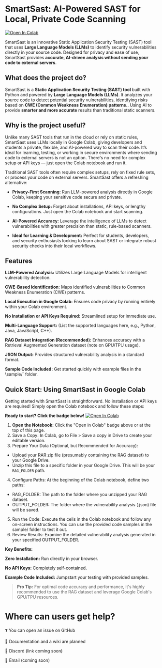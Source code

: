 # SmartSast: AI-Powered SAST for Local, Private Code Scanning
[![Open In Colab](https://colab.research.google.com/assets/colab-badge.svg)](https://colab.research.google.com/github/YOUR-USERNAME/SmartSast/blob/main/smart_sast_colab.ipynb)

SmartSast is an innovative Static Application Security Testing (SAST) tool that uses **Large Language Models (LLMs)** to identify security vulnerabilities directly in your source code. Designed for privacy and ease of use, SmartSast provides **accurate, AI-driven analysis without sending your code to external servers.**

## What does the project do?
SmartSast is a **Static Application Security Testing (SAST) tool** built with Python and powered by **Large Language Models (LLMs)**. It analyzes your source code to detect potential security vulnerabilities, identifying risks based on **CWE (Common Weakness Enumeration) patterns.**. Using AI to provide **smarter and more accurate** results than traditional static scanners.

## Why is the project useful?
Unlike many SAST tools that run in the cloud or rely on static rules, SmartSast uses LLMs locally in Google Colab, giving developers and students a private, flexible, and AI-powered way to scan their code. It’s ideal for learning, testing, or working in secure environments where sending code to external servers is not an option. There's no need for complex setup or API keys — just open the Colab notebook and run it.

Traditional SAST tools often require complex setups, rely on fixed rule sets, or process your code on external servers. SmartSast offers a refreshing alternative:

+ **Privacy-First Scanning:** Run LLM-powered analysis directly in Google Colab, keeping your sensitive code secure and private.

+ **No Complex Setup:** Forget about installations, API keys, or lengthy configurations. Just open the Colab notebook and start scanning.

+ **AI-Powered Accuracy:** Leverage the intelligence of LLMs to detect vulnerabilities with greater precision than static, rule-based scanners.

+ **Ideal for Learning & Development:** Perfect for students, developers, and security enthusiasts looking to learn about SAST or integrate robust security checks into their local workflows.

## Features
**LLM-Powered Analysis:** Utilizes Large Language Models for intelligent vulnerability detection.

**CWE-Based Identification:** Maps identified vulnerabilities to Common Weakness Enumeration (CWE) patterns.

**Local Execution in Google Colab:** Ensures code privacy by running entirely within your Colab environment.

**No Installation or API Keys Required:** Streamlined setup for immediate use.

**Multi-Language Support:** (List the supported languages here, e.g., Python, Java, JavaScript, C++).

**RAG Dataset Integration (Recommended):** Enhances accuracy with a Retrieval Augmented Generation dataset (note on GPU/TPU usage).

**JSON Output:** Provides structured vulnerability analysis in a standard format.

**Sample Code Included:** Get started quickly with example files in the \sample/` folder.

## Quick Start: Using SmartSast in Google Colab
Getting started with SmartSast is straightforward. No installation or API keys are required! Simply open the Colab notebook and follow these steps:

**Ready to start? Click the badge below!**
[![Open In Colab](https://colab.research.google.com/assets/colab-badge.svg)](https://colab.research.google.com/github/YOUR-USERNAME/SmartSast/blob/main/smart_sast_colab.ipynb)

1.  **Open the Notebook:** Click the "Open in Colab" badge above or at the top of this page.
2.  Save a Copy: In Colab, go to File > Save a copy in Drive to create your editable version.
3.  Prepare Your Data (Optional, but Recommended for Accuracy):
* Upload your RAR zip file (presumably containing the RAG dataset) to your Google Drive.
* Unzip this file to a specific folder in your Google Drive. This will be your `RAG_FOLDER` path.
4.  Configure Paths: At the beginning of the Colab notebook, define two paths:
* RAG_FOLDER: The path to the folder where you unzipped your RAG dataset.
* OUTPUT_FOLDER: The folder where the vulnerability analysis (.json) file will be saved.
5.  Run the Code: Execute the cells in the Colab notebook and follow any on-screen instructions. You can use the provided code samples in the sample/ folder to test it out.
6.  Review Results: Examine the detailed vulnerability analysis generated in your specified OUTPUT_FOLDER.

**Key Benefits:**

**Zero Installation:** Run directly in your browser.

**No API Keys:** Completely self-contained.

**Example Code Included:** Jumpstart your testing with provided samples.

> **Pro Tip:** For optimal code accuracy and performance, it's highly recommended to use the RAG dataset and leverage Google Colab's GPU/TPU resources.

# Where can users get help?

❓ You can open an issue on GitHub

📖 Documentation and a wiki are planned

💬 Discord (link coming soon)

📧 Email (coming soon)




